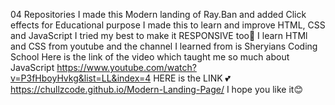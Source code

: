 04 Repositories
I made this Modern landing of Ray.Ban and added Click effects for Educational purpose
I made this to learn and improve HTML, CSS and JavaScript
I tried my best to make it RESPONSIVE too👀 I learn HTMl and CSS from youtube and the channel I learned from is Sheryians Coding School
Here is the link of the video which taught me so much about JavaScript https://www.youtube.com/watch?v=P3fHboyHvkg&list=LL&index=4 HERE is the LINK 💕 https://chullzcode.github.io/Modern-Landing-Page/  I hope you like it😊
